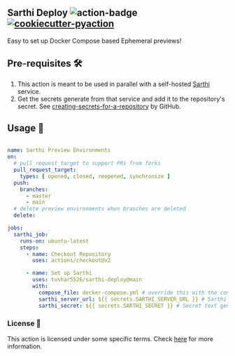 ## Sarthi Deploy <img alt="action-badge" src="https://img.shields.io/badge/Sarthi-white?logo=github-actions&label=GitHub%20Action&labelColor=white&color=0064D7"> <a href="https://github.com/lnxpy/cookiecutter-pyaction"><img alt="cookiecutter-pyaction" src="https://img.shields.io/badge/cookiecutter--pyaction-white?logo=cookiecutter&label=Made%20with&labelColor=white&color=0064D7"></a>

Easy to set up Docker Compose based Ephemeral previews!

Pre-requisites 🛠️
-----------------

1. This action is meant to be used in parallel with a self-hosted [Sarthi](https://github.com/tushar5526/sarthi) service.
2. Get the secrets generate from that service and add it to the repository's secret. See [creating-secrets-for-a-repository](https://docs.github.com/en/actions/security-guides/using-secrets-in-github-actions#creating-secrets-for-a-repository) by GitHub.

Usage 🔄
-------
```yml

name: Sarthi Preview Environments
on:
  # pull_request_target to support PRs from forks
  pull_request_target:
    types: [ opened, closed, reopened, synchronize ]
  push:
    branches:
      - master
      - main
  # delete preview environments when branches are deleted
  delete:

jobs:
  sarthi_job:
    runs-on: ubuntu-latest
    steps:
      - name: Checkout Repository
        uses: actions/checkout@v2

      - name: Set up Sarthi
        uses: tushar5526/sarthi-deploy@main
        with:
          compose_file: docker-compose.yml # override this with the compose file location in your project
          sarthi_server_url: ${{ secrets.SARTHI_SERVER_URL }} # Sarthi API Backend URL prompted after running the installation script
          sarthi_secret: ${{ secrets.SARTHI_SECRET }} # Secret text generated while setting up the server
```

### License 📄
This action is licensed under some specific terms. Check [here](LICENSE) for more information.
